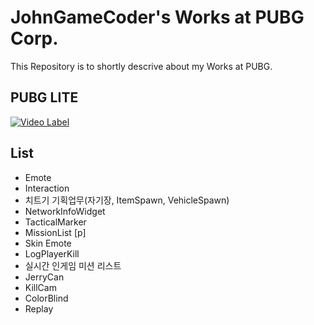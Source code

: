 # JohnGameCoder's Works at PUBG Corp.

This Repository is to shortly descrive about my Works at PUBG. 

## PUBG LITE
[![Video Label](http://img.youtube.com/vi/vl4CuBw85f8/0.jpg)](https://youtu.be/vl4CuBw85f8)


## List

* Emote
* Interaction
* 치트기 기획업무(자기장, ItemSpawn, VehicleSpawn)
* NetworkInfoWidget
* TacticalMarker
* MissionList [p]
* Skin Emote
* LogPlayerKill
* 실시간 인게임 미션 리스트
* JerryCan
* KillCam
* ColorBlind
* Replay
